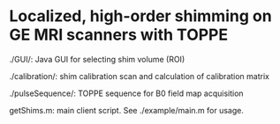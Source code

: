 # Localized, high-order shimming on GE MRI scanners with TOPPE

./GUI/: Java GUI for selecting shim volume (ROI)

./calibration/: shim calibration scan and calculation of calibration matrix

./pulseSequence/: TOPPE sequence for B0 field map acquisition

getShims.m: main client script. See ./example/main.m for usage.

